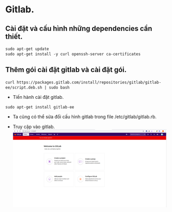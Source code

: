 # Gitlab.

## Cài đặt và cấu hình những dependencies cần thiết.

```
sudo apt-get update
sudo apt-get install -y curl openssh-server ca-certificates
```

## Thêm gói cài đặt gitlab và cài đặt gói.

```
curl https://packages.gitlab.com/install/repositories/gitlab/gitlab-ee/script.deb.sh | sudo bash
```

- Tiến hành cài đặt gitlab.
```
sudo apt-get install gitlab-ee
```

- Ta cũng có thể sửa đổi cấu hình gitlab trong file /etc/gitlab/gitlab.rb.

- Truy cập vào gitlab.
![gitlab](images/gitlab-home.png)

